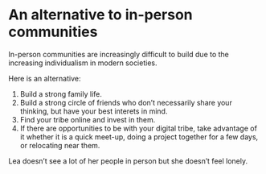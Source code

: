 # An alternative to in-person communities

In-person communities are increasingly difficult to build due to the increasing individualism in modern societies.

Here is an alternative:

1. Build a strong family life.
2. Build a strong circle of friends who don’t necessarily share your thinking, but have your best interets in mind.
3. Find your tribe online and invest in them.
4. If there are opportunities to be with your digital tribe, take advantage of it whether it is a quick meet-up, doing a project together for a few days, or relocating near them.

Lea doesn’t see a lot of her people in person but she doesn’t feel lonely.

